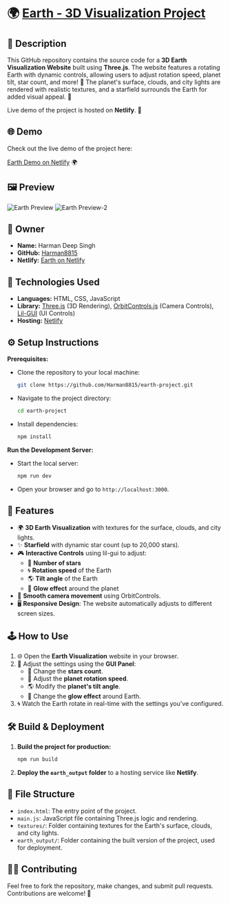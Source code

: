 # 🌍 [Earth - 3D Visualization Project](https://your-netlify-link-here.netlify.app/)

## 📝 Description

This GitHub repository contains the source code for a **3D Earth Visualization Website** built using **Three.js**. The website features a rotating Earth with dynamic controls, allowing users to adjust rotation speed, planet tilt, star count, and more! 🌟 The planet's surface, clouds, and city lights are rendered with realistic textures, and a starfield surrounds the Earth for added visual appeal. 🌌

Live demo of the project is hosted on **Netlify**. 🚀

## 🌐 Demo

Check out the live demo of the project here:

[Earth Demo on Netlify](https://your-netlify-link-here.netlify.app) 🌍

## 🖼️ Preview

![Earth Preview](https://github.com/user-attachments/assets/857873c0-ea9a-4798-bd29-9d8134ec05c4)
![Earth Preview-2](https://github.com/user-attachments/assets/b946c068-de73-4fa2-8ba3-0925580e560a)

## 🤵 Owner

- **Name:** Harman Deep Singh
- **GitHub:** [Harman8815](https://github.com/Harman8815)
- **Netlify:** [Earth on Netlify](https://earth-threejs-harman.netlify.app/)

## 🚀 Technologies Used

- **Languages:** HTML, CSS, JavaScript
- **Library:** [Three.js](https://threejs.org/) (3D Rendering), [OrbitControls.js](https://threejs.org/examples/?q=orbit#misc_controls_orbit) (Camera Controls), [Lil-GUI](https://github.com/georgianc/lil-gui) (UI Controls)
- **Hosting:** [Netlify](https://www.netlify.com/)

## ⚙️ Setup Instructions

**Prerequisites:**
- Clone the repository to your local machine:
  ```bash
  git clone https://github.com/Harman8815/earth-project.git
  ```
- Navigate to the project directory:
  ```bash
  cd earth-project
  ```
- Install dependencies:
  ```bash
  npm install
  ```

**Run the Development Server:**
- Start the local server:
  ```bash
  npm run dev
  ```
- Open your browser and go to `http://localhost:3000`.

## 📲 Features

- 🌍 **3D Earth Visualization** with textures for the surface, clouds, and city lights.
- ✨ **Starfield** with dynamic star count (up to 20,000 stars).
- 🎮 **Interactive Controls** using lil-gui to adjust:
  - 🌠 **Number of stars**
  - 🌀 **Rotation speed** of the Earth
  - 🌎 **Tilt angle** of the Earth
  - 🌟 **Glow effect** around the planet
- 🔄 **Smooth camera movement** using OrbitControls.
- 🖥️ **Responsive Design**: The website automatically adjusts to different screen sizes.

## 🕹️ How to Use

1. 🌐 Open the **Earth Visualization** website in your browser.
2. 🎨 Adjust the settings using the **GUI Panel**:
   - 🌟 Change the **stars count**.
   - 🔄 Adjust the **planet rotation speed**.
   - 🌎 Modify the **planet's tilt angle**.
   - 🌟 Change the **glow effect** around Earth.
3. 🌀 Watch the Earth rotate in real-time with the settings you've configured.

## 🛠️ Build & Deployment

1. **Build the project for production:**
   ```bash
   npm run build
   ```

2. **Deploy the `earth_output` folder** to a hosting service like **Netlify**.

## 📁 File Structure

- `index.html`: The entry point of the project.
- `main.js`: JavaScript file containing Three.js logic and rendering.
- `textures/`: Folder containing textures for the Earth's surface, clouds, and city lights.
- `earth_output/`: Folder containing the built version of the project, used for deployment.

## 🧑‍💻 Contributing

Feel free to fork the repository, make changes, and submit pull requests. Contributions are welcome! 🙌
